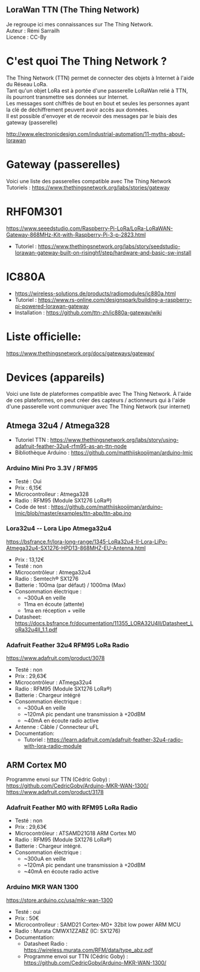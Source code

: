 LoraWan TTN (The Thing Network)
----------------
Je regroupe ici mes connaissances sur The Thing Network.    
Auteur : Rémi Sarrailh    
Licence : CC-By    

# C'est quoi The Thing Network ?
The Thing Network (TTN) permet de connecter des objets à Internet à l'aide du Réseau LoRa.   
Tant qu'un objet LoRa est à portée d'une passerelle LoRaWan relié à TTN, ils pourront transmettre ses données sur Internet.    
Les messages sont chiffrés de bout en bout et seules les personnes ayant la clé de déchiffrement peuvent avoir accès aux données.    
Il est possible d'envoyer et de recevoir des messages par le biais des gateway (passerelle)    

http://www.electronicdesign.com/industrial-automation/11-myths-about-lorawan


# Gateway (passerelles)
Voici une liste des passerelles compatible avec The Thing Network    
Tutoriels : https://www.thethingsnetwork.org/labs/stories/gateway
# RHF0M301 
https://www.seeedstudio.com/Raspberry-Pi-LoRa/LoRa-LoRaWAN-Gateway-868MHz-Kit-with-Raspberry-Pi-3-p-2823.html


* Tutoriel : https://www.thethingsnetwork.org/labs/story/seedstudio-lorawan-gateway-built-on-risinghf/step/hardware-and-basic-sw-install



# IC880A
* https://wireless-solutions.de/products/radiomodules/ic880a.html
* Tutoriel : https://www.rs-online.com/designspark/building-a-raspberry-pi-powered-lorawan-gateway
* Installation : https://github.com/ttn-zh/ic880a-gateway/wiki


# Liste officielle: 
https://www.thethingsnetwork.org/docs/gateways/gateway/


# Devices (appareils)
Voici une liste de plateformes compatible avec The Thing Network. 
À l'aide de ces plateformes, on peut créer des capteurs / actionneurs qui à l'aide
d'une passerelle vont communiquer avec The Thing Network (sur internet)

## Atmega 32u4 / Atmega328
* Tutoriel TTN : https://www.thethingsnetwork.org/labs/story/using-adafruit-feather-32u4-rfm95-as-an-ttn-node
* Bibliothèque Arduino : https://github.com/matthijskooijman/arduino-lmic


### Arduino Mini Pro 3.3V / RFM95
* Testé : Oui
* Prix : 6,15€
* Microcontrolleur : Atmega328
* Radio : RFM95 (Module SX1276 LoRa®)
* Code de test : https://github.com/matthijskooijman/arduino-lmic/blob/master/examples/ttn-abp/ttn-abp.ino

### Lora32u4 -- Lora Lipo Atmega32u4
https://bsfrance.fr/lora-long-range/1345-LoRa32u4-II-Lora-LiPo-Atmega32u4-SX1276-HPD13-868MHZ-EU-Antenna.html 
* Prix : 13,12€
* Testé : non
* Microcontrôleur : Atmega32u4
* Radio : Semtech® SX1276
* Batterie : 100ma (par défaut) / 1000ma (Max)
* Consommation électrique : 
    * ~300uA en veille
    * 11ma en écoute (attente)
    * 1ma en réception + veille
* Datasheet: https://docs.bsfrance.fr/documentation/11355_LORA32U4II/Datasheet_LoRa32u4II_1.1.pdf

### Adafruit Feather 32u4 RFM95 LoRa Radio
https://www.adafruit.com/product/3078
* Testé : non
* Prix : 29,63€
* Microcontrôleur : ATmega32u4
* Radio : RFM95 (Module SX1276 LoRa®)
* Batterie : Chargeur intégré
* Consommation électrique :
    * ~300uA en veille
    * ~120mA pic pendant une transmission à +20dBM
    * ~40mA en écoute radio active
* Antenne : Câble / Connecteur uFL
* Documentation: 
    * Tutoriel : https://learn.adafruit.com/adafruit-feather-32u4-radio-with-lora-radio-module

## ARM Cortex M0
Programme envoi sur TTN (Cédric Goby) : https://github.com/CedricGoby/Arduino-MKR-WAN-1300/
https://www.adafruit.com/product/3178

### Adafruit Feather M0 with RFM95 LoRa Radio
* Testé : non
* Prix : 29,63€
* Microcontrôleur : ATSAMD21G18 ARM Cortex M0
* Radio : RFM95 (Module SX1276 LoRa®)
* Batterie : Chargeur intégré.
* Consommation électrique : 
    *  ~300uA en veille
    *  ~120mA pic pendant une transmission à +20dBM
    *  ~40mA en écoute radio active

### Arduino MKR WAN 1300
https://store.arduino.cc/usa/mkr-wan-1300
* Testé : oui
* Prix : 50€
* Microcontrolleur : SAMD21 Cortex-M0+ 32bit low power ARM MCU
* Radio : Murata CMWX1ZZABZ (IC: SX1276)
* Documentation:
    * Datasheet Radio : https://wireless.murata.com/RFM/data/type_abz.pdf
    * Programme envoi sur TTN (Cédric Goby) : https://github.com/CedricGoby/Arduino-MKR-WAN-1300/


